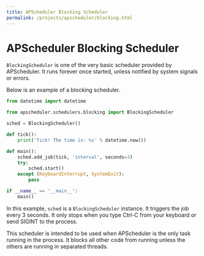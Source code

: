 ```yaml
---
title: APScheduler Blocking Scheduler
permalink: /projects/apscheduler/blocking.html
---
```


# APScheduler Blocking Scheduler

`BlockingScheduler` is one of the very basic scheduler provided by APScheduler.
It runs forever once started, unless notified by system signals or errors.

Below is an example of a blocking scheduler.

```python
from datetime import datetime

from apscheduler.schedulers.blocking import BlockingScheduler

sched = BlockingScheduler()

def tick():
    print('Tick! The time is: %s' % datetime.now())

def main():
    sched.add_job(tick, 'interval', seconds=3)
    try:
        sched.start()
    except (KeyboardInterrupt, SystemExit):
        pass

if __name__ == '__main__':
    main()
```

In this example, `sched` is a `BlockingScheduler` instance. It triggers the job every 3 seconds. It only stops when you type Ctrl-C from your keyboard or send SIGINT to the process.

This scheduler is intended to be used when APScheduler is the only task running in the process.
It blocks all other code from running unless the others are running in separated threads.
